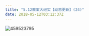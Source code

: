 ```yaml
---
title: "5.12教案大纪实【动态更新】(24)"
date: 2018-05-12T03:12:37Z
---
```


![459523795](https://user-images.githubusercontent.com/37917810/39953042-5e2d85ca-55d5-11e8-8a0d-53cc7006377a.jpg)
